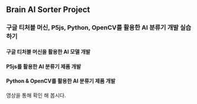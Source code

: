 ## Brain AI Sorter Project

### 구글 티처블 머신, P5js, Python, OpenCV를 활용한 AI 분류기 개발 실습하기


#### 구글 티처블 머신을 활용한 AI 모델 개발
#### P5js를 활용한 AI 분류기 제품 개발
#### Python & OpenCV를 활용한 AI 분류기 제품 개발

영상을 통해 확인 해 봅시다.
